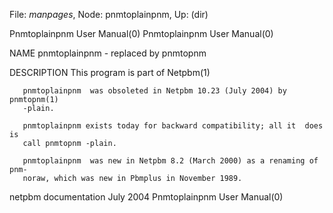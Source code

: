 File: *manpages*,  Node: pnmtoplainpnm,  Up: (dir)

Pnmtoplainpnm User Manual(0)                      Pnmtoplainpnm User Manual(0)



NAME
       pnmtoplainpnm - replaced by pnmtopnm

DESCRIPTION
       This program is part of Netpbm(1)

       pnmtoplainpnm  was obsoleted in Netpbm 10.23 (July 2004) by pnmtopnm(1)
       -plain.

       pnmtoplainpnm exists today for backward compatibility; all it  does  is
       call pnmtopnm -plain.

       pnmtoplainpnm  was new in Netpbm 8.2 (March 2000) as a renaming of pnm-
       noraw, which was new in Pbmplus in November 1989.



netpbm documentation               July 2004      Pnmtoplainpnm User Manual(0)

